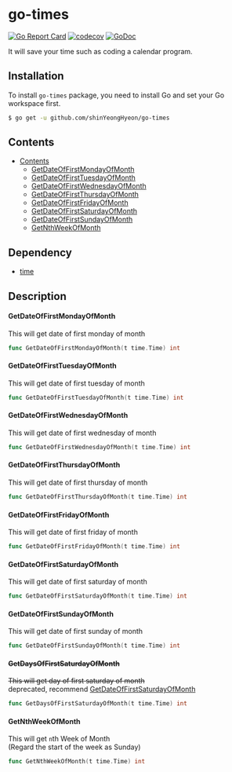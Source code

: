# go-times
[![Go Report Card](https://goreportcard.com/badge/github.com/shinYeongHyeon/go-times)](https://goreportcard.com/report/github.com/shinYeongHyeon/go-times)
[![codecov](https://codecov.io/gh/shinYeongHyeon/go-times/branch/master/graph/badge.svg?token=2A399RA25X)](https://codecov.io/gh/shinYeongHyeon/go-times)
[![GoDoc](https://pkg.go.dev/badge/github.com/shinYeongHyeon/go-times?status.svg)](https://pkg.go.dev/github.com/shinYeongHyeon/go-times@master)

It will save your time such as coding a calendar program.

## Installation
To install `go-times` package, you need to install Go and set your Go workspace first.
```sh
$ go get -u github.com/shinYeongHyeon/go-times
```

## Contents

- [Contents](#contents)
  - [GetDateOfFirstMondayOfMonth](#getDateOfFirstMondayOfMonth)
  - [GetDateOfFirstTuesdayOfMonth](#getDateOfFirstTuesdayOfMonth)
  - [GetDateOfFirstWednesdayOfMonth](#getDateOfFirstWednesdayOfMonth)
  - [GetDateOfFirstThursdayOfMonth](#getDateOfFirstThursdayOfMonth)
  - [GetDateOfFirstFridayOfMonth](#getDateOfFirstFridayOfMonth)
  - [GetDateOfFirstSaturdayOfMonth](#getDateOfFirstSaturdayOfMonth)
  - [GetDateOfFirstSundayOfMonth](#getDateOfFirstSundayOfMonth)
  - [GetNthWeekOfMonth](#getNthWeekOfMonth)
    
## Dependency
 - [time](https://golang.org/pkg/time/)

## Description

#### GetDateOfFirstMondayOfMonth
This will get date of first monday of month
```go
func GetDateOfFirstMondayOfMonth(t time.Time) int
```

#### GetDateOfFirstTuesdayOfMonth
This will get date of first tuesday of month
```go
func GetDateOfFirstTuesdayOfMonth(t time.Time) int
```

#### GetDateOfFirstWednesdayOfMonth
This will get date of first wednesday of month
```go
func GetDateOfFirstWednesdayOfMonth(t time.Time) int
```

#### GetDateOfFirstThursdayOfMonth
This will get date of first thursday of month
```go
func GetDateOfFirstThursdayOfMonth(t time.Time) int
```

#### GetDateOfFirstFridayOfMonth
This will get date of first friday of month
```go
func GetDateOfFirstFridayOfMonth(t time.Time) int
```

#### GetDateOfFirstSaturdayOfMonth
This will get date of first saturday of month
```go
func GetDateOfFirstSaturdayOfMonth(t time.Time) int
```

#### GetDateOfFirstSundayOfMonth
This will get date of first sunday of month
```go
func GetDateOfFirstSundayOfMonth(t time.Time) int
```

#### ~~GetDaysOfFirstSaturdayOfMonth~~
~~This will get day of first saturday of month~~  
deprecated, recommend [GetDateOfFirstSaturdayOfMonth](#getDateOfFirstSaturdayOfMonth)
```go
func GetDaysOfFirstSaturdayOfMonth(t time.Time) int
```

#### GetNthWeekOfMonth
This will get `n`th Week of Month  
(Regard the start of the week as Sunday)
```go
func GetNthWeekOfMonth(t time.Time) int
```
